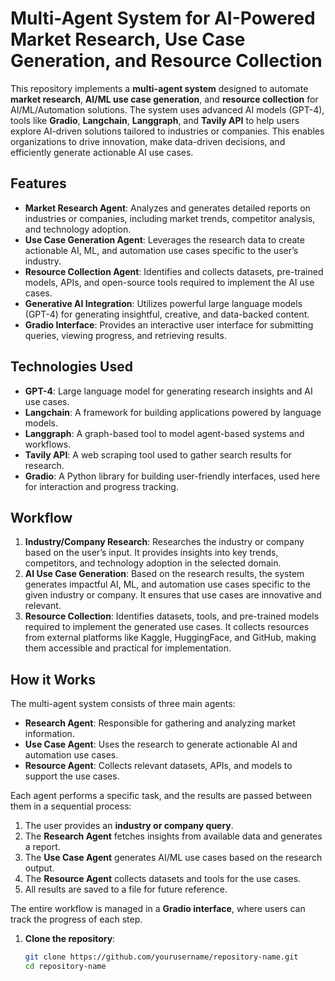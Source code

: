 # **Multi-Agent System for AI-Powered Market Research, Use Case Generation, and Resource Collection**

This repository implements a **multi-agent system** designed to automate **market research**, **AI/ML use case generation**, and **resource collection** for AI/ML/Automation solutions. The system uses advanced AI models (GPT-4), tools like **Gradio**, **Langchain**, **Langgraph**, and **Tavily API** to help users explore AI-driven solutions tailored to industries or companies. This enables organizations to drive innovation, make data-driven decisions, and efficiently generate actionable AI use cases.

## **Features**
- **Market Research Agent**: Analyzes and generates detailed reports on industries or companies, including market trends, competitor analysis, and technology adoption.
- **Use Case Generation Agent**: Leverages the research data to create actionable AI, ML, and automation use cases specific to the user’s industry.
- **Resource Collection Agent**: Identifies and collects datasets, pre-trained models, APIs, and open-source tools required to implement the AI use cases.
- **Generative AI Integration**: Utilizes powerful large language models (GPT-4) for generating insightful, creative, and data-backed content.
- **Gradio Interface**: Provides an interactive user interface for submitting queries, viewing progress, and retrieving results.

## **Technologies Used**
- **GPT-4**: Large language model for generating research insights and AI use cases.
- **Langchain**: A framework for building applications powered by language models.
- **Langgraph**: A graph-based tool to model agent-based systems and workflows.
- **Tavily API**: A web scraping tool used to gather search results for research.
- **Gradio**: A Python library for building user-friendly interfaces, used here for interaction and progress tracking.

## **Workflow**
1. **Industry/Company Research**: Researches the industry or company based on the user’s input. It provides insights into key trends, competitors, and technology adoption in the selected domain.
2. **AI Use Case Generation**: Based on the research results, the system generates impactful AI, ML, and automation use cases specific to the given industry or company. It ensures that use cases are innovative and relevant.
3. **Resource Collection**: Identifies datasets, tools, and pre-trained models required to implement the generated use cases. It collects resources from external platforms like Kaggle, HuggingFace, and GitHub, making them accessible and practical for implementation.

## **How it Works**
The multi-agent system consists of three main agents:
- **Research Agent**: Responsible for gathering and analyzing market information.
- **Use Case Agent**: Uses the research to generate actionable AI and automation use cases.
- **Resource Agent**: Collects relevant datasets, APIs, and models to support the use cases.

Each agent performs a specific task, and the results are passed between them in a sequential process:
1. The user provides an **industry or company query**.
2. The **Research Agent** fetches insights from available data and generates a report.
3. The **Use Case Agent** generates AI/ML use cases based on the research output.
4. The **Resource Agent** collects datasets and tools for the use cases.
5. All results are saved to a file for future reference.

The entire workflow is managed in a **Gradio interface**, where users can track the progress of each step.


1. **Clone the repository**:
   ```bash
   git clone https://github.com/yourusername/repository-name.git
   cd repository-name
